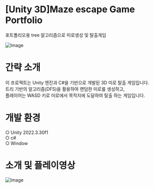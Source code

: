 # [Unity 3D]Maze escape Game Portfolio
<b1>포트폴리오용
tree 알고리즘으로 미로생성 및 탈출게임</b1>

![Image](https://github.com/user-attachments/assets/5ddc14ba-c48e-437b-87d9-c04c86adaba2)

# 간략 소개
이 프로젝트는 Unity 엔진과 C#을 기반으로 개발된 3D 미로 탈출 게임입니다.  
트리 기반의 알고리즘(DFS)을 활용하여 랜덤한 미로를 생성하고,  
플레이어는 WASD 키로 미로에서 목적지에 도달하여 탈출 하는 게임입니다.


# 개발 환경
○ Unity 2022.3.30f1  
○ c#  
○ Window  
    
  
# 소개 및 플레이영상
![Image](https://github.com/user-attachments/assets/5ef6ec98-9a74-488e-9c02-e5bb965fa5d4)
